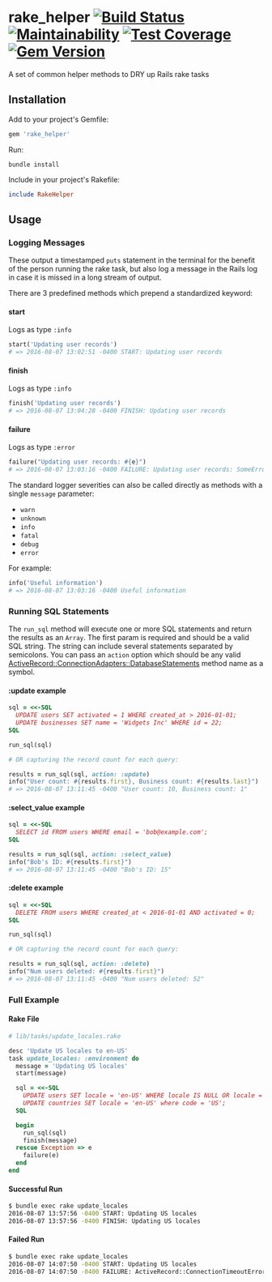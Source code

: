 # rake_helper [![Build Status](https://travis-ci.org/Sage/rake_helper.svg?branch=master)](https://travis-ci.org/Sage/rake_helper) [![Maintainability](https://api.codeclimate.com/v1/badges/a0c3d698f12736c976f5/maintainability)](https://codeclimate.com/github/Sage/rake_helper/maintainability) [![Test Coverage](https://api.codeclimate.com/v1/badges/a0c3d698f12736c976f5/test_coverage)](https://codeclimate.com/github/Sage/rake_helper/test_coverage) [![Gem Version](https://badge.fury.io/rb/rake_helper.svg)](https://badge.fury.io/rb/rake_helper)

A set of common helper methods to DRY up Rails rake tasks

## Installation

Add to your project's Gemfile:
```ruby
gem 'rake_helper'
```

Run:
```
bundle install
```

Include in your project's Rakefile:
```ruby
include RakeHelper
```

## Usage

### Logging Messages

These output a timestamped `puts` statement in the terminal for the benefit 
of the person running the rake task, but also log a message in the Rails 
log in case it is missed in a long stream of output.

There are 3 predefined methods which prepend a standardized keyword:

#### start
Logs as type `:info`
```ruby
start('Updating user records')
# => 2016-08-07 13:02:51 -0400 START: Updating user records
```

#### finish
Logs as type `:info`
```ruby
finish('Updating user records')
# => 2016-08-07 13:04:28 -0400 FINISH: Updating user records
```

#### failure
Logs as type `:error`
```ruby
failure("Updating user records: #{e}")
# => 2016-08-07 13:03:16 -0400 FAILURE: Updating user records: SomeError
```

The standard logger severities can also be called directly as methods with a
single `message` parameter:
* `warn`
* `unknown`
* `info`
* `fatal`
* `debug`
* `error`

For example: 
```ruby
info('Useful information')
# => 2016-08-07 13:03:16 -0400 Useful information
```

### Running SQL Statements

The `run_sql` method will execute one or more SQL statements and return the
results as an `Array`. The first param is required and should be a valid SQL
string. The string can include several statements separated by semicolons.
You can pass an `action` option which should be any valid
[ActiveRecord::ConnectionAdapters::DatabaseStatements](http://api.rubyonrails.org/classes/ActiveRecord/ConnectionAdapters/DatabaseStatements.html)
method name as a symbol.

#### :update example
```ruby
sql = <<-SQL
  UPDATE users SET activated = 1 WHERE created_at > 2016-01-01;
  UPDATE businesses SET name = 'Widgets Inc' WHERE id = 22; 
SQL

run_sql(sql)

# OR capturing the record count for each query:

results = run_sql(sql, action: :update)
info("User count: #{results.first}, Business count: #{results.last}")
# => 2016-08-07 13:11:45 -0400 "User count: 10, Business count: 1"
```

#### :select_value example
```ruby
sql = <<-SQL
  SELECT id FROM users WHERE email = 'bob@example.com'; 
SQL

results = run_sql(sql, action: :select_value)
info("Bob's ID: #{results.first}")
# => 2016-08-07 13:11:45 -0400 "Bob's ID: 15"
```

#### :delete example
```ruby
sql = <<-SQL
  DELETE FROM users WHERE created_at < 2016-01-01 AND activated = 0; 
SQL

run_sql(sql)

# OR capturing the record count for each query:

results = run_sql(sql, action: :delete)
info("Num users deleted: #{results.first}")
# => 2016-08-07 13:11:45 -0400 "Num users deleted: 52" 
```

### Full Example

#### Rake File
```ruby
# lib/tasks/update_locales.rake

desc 'Update US locales to en-US'
task update_locales: :environment do
  message = 'Updating US locales'
  start(message)

  sql = <<-SQL
    UPDATE users SET locale = 'en-US' WHERE locale IS NULL OR locale = 'en';
    UPDATE countries SET locale = 'en-US' where code = 'US';
  SQL

  begin
    run_sql(sql)
    finish(message)
  rescue Exception => e
    failure(e)
  end
end
```

#### Successful Run
```sh
$ bundle exec rake update_locales
2016-08-07 13:57:56 -0400 START: Updating US locales
2016-08-07 13:57:56 -0400 FINISH: Updating US locales
```

#### Failed Run
```sh
$ bundle exec rake update_locales
2016-08-07 14:07:50 -0400 START: Updating US locales
2016-08-07 14:07:50 -0400 FAILURE: ActiveRecord::ConnectionTimeoutError
```
